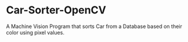 # Car-Sorter-OpenCV
A Machine Vision Program that sorts Car from a Database based on their color using pixel values.
